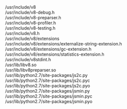 /usr/include/v8  
/usr/include/v8-debug.h  
/usr/include/v8-preparser.h  
/usr/include/v8-profiler.h  
/usr/include/v8-testing.h  
/usr/include/v8.h  
/usr/include/v8/extensions  
/usr/include/v8/extensions/externalize-string-extension.h  
/usr/include/v8/extensions/gc-extension.h  
/usr/include/v8/extensions/statistics-extension.h  
/usr/include/v8stdint.h  
/usr/lib/libv8.so  
/usr/lib/libv8preparser.so  
/usr/lib/python2.7/site-packages/js2c.py  
/usr/lib/python2.7/site-packages/js2c.pyc  
/usr/lib/python2.7/site-packages/js2c.pyo  
/usr/lib/python2.7/site-packages/jsmin.py  
/usr/lib/python2.7/site-packages/jsmin.pyc  
/usr/lib/python2.7/site-packages/jsmin.pyo  
